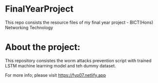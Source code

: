 # FinalYearProject
This repo consists the resource files of my final year project - BICT(Hons) Networking Technology

# About the project:
This repository consistes the worm attacks prevention script with trained LSTM machine learning model and teh dummy dataset.

For more info; please visit
https://fyp07.netlify.app
